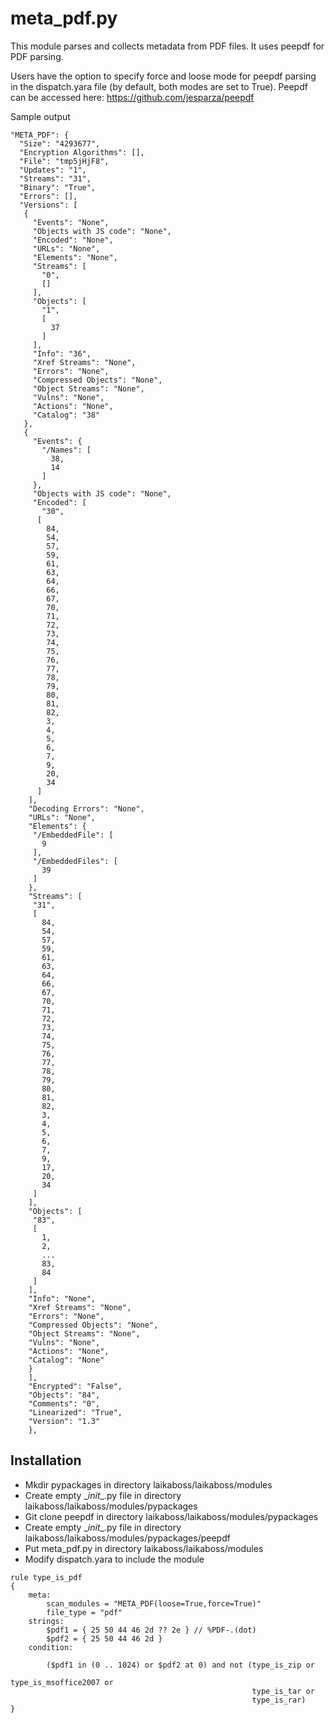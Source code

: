 meta_pdf.py
================

This module parses and collects metadata from PDF files. It uses peepdf for PDF parsing.

Users have the option to specify force and loose mode for peepdf parsing in the dispatch.yara file (by default, both modes are set to True). Peepdf can be accessed here: https://github.com/jesparza/peepdf

Sample output
```
"META_PDF": {
  "Size": "4293677",
  "Encryption Algorithms": [],
  "File": "tmp5jHjF8",
  "Updates": "1",
  "Streams": "31",
  "Binary": "True",
  "Errors": [],
  "Versions": [
   {
     "Events": "None",
     "Objects with JS code": "None",
     "Encoded": "None",
     "URLs": "None",
     "Elements": "None",
     "Streams": [
       "0",
       []
     ],
     "Objects": [
       "1",
       [
         37
       ]
     ],
     "Info": "36",
     "Xref Streams": "None",
     "Errors": "None",
     "Compressed Objects": "None",
     "Object Streams": "None",
     "Vulns": "None",
     "Actions": "None",
     "Catalog": "38"
   },
   {
     "Events": {
       "/Names": [
         38,
         14
       ]
     },
     "Objects with JS code": "None",
     "Encoded": [
       "30",
      [
        84,
        54,
        57,
        59,
        61,
        63,
        64,
        66,
        67,
        70,
        71,
        72,
        73,
        74,
        75,
        76,
        77,
        78,
        79,
        80,
        81,
        82,
        3,
        4,
        5,
        6,
        7,
        9,
        20,
        34
      ]
    ],
    "Decoding Errors": "None",
    "URLs": "None",
    "Elements": {
     "/EmbeddedFile": [
       9
     ],
     "/EmbeddedFiles": [
       39
     ]
    },
    "Streams": [
     "31",
     [
       84,
       54,
       57,
       59,
       61,
       63,
       64,
       66,
       67,
       70,
       71,
       72,
       73,
       74,
       75,
       76,
       77,
       78,
       79,
       80,
       81,
       82,
       3,
       4,
       5,
       6,
       7,
       9,
       17,
       20,
       34
     ]
    ],
    "Objects": [
     "83",
     [
       1,
       2,
       ...
       83,
       84
     ]
    ],
    "Info": "None",
    "Xref Streams": "None",
    "Errors": "None",
    "Compressed Objects": "None",
    "Object Streams": "None",
    "Vulns": "None",
    "Actions": "None",
    "Catalog": "None"
    }
    ],
    "Encrypted": "False",
    "Objects": "84",
    "Comments": "0",
    "Linearized": "True",
    "Version": "1.3"
    },
```

Installation
---
* Mkdir pypackages in directory laikaboss/laikaboss/modules
* Create empty \__init__.py file in directory laikaboss/laikaboss/modules/pypackages
* Git clone peepdf in directory laikaboss/laikaboss/modules/pypackages
* Create empty \__init__.py file in directory laikaboss/laikaboss/modules/pypackages/peepdf
* Put meta_pdf.py in directory laikaboss/laikaboss/modules
* Modify dispatch.yara to include the module
```
rule type_is_pdf
{
    meta:
        scan_modules = "META_PDF(loose=True,force=True)"
        file_type = "pdf"
    strings:
        $pdf1 = { 25 50 44 46 2d ?? 2e } // %PDF-.(dot)
        $pdf2 = { 25 50 44 46 2d }
    condition:

        ($pdf1 in (0 .. 1024) or $pdf2 at 0) and not (type_is_zip or
                                                      type_is_msoffice2007 or
                                                      type_is_tar or
                                                      type_is_rar)
}
```
